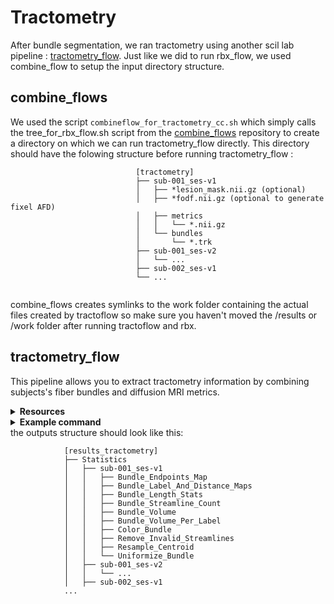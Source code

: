 # Tractometry 

After bundle segmentation, we ran tractometry using another scil lab pipeline : [tractometry_flow](https://github.com/scilus/tractometry_flow). Just like we did to run rbx_flow, we used combine_flow to setup the input directory structure. 

## combine_flows
We used the script `combineflow_for_tractometry_cc.sh` which simply calls the tree_for_rbx_flow.sh script from the [combine_flows](https://github.com/scilus/combine_flows) repository to create a directory on which we can run tractometry_flow directly. This directory should have the folowing structure before running tractometry_flow :

```
                            [tractometry]
                            ├── sub-001_ses-v1
                            │   ├── *lesion_mask.nii.gz (optional)
                            │   ├── *fodf.nii.gz (optional to generate fixel AFD)
                            │   ├── metrics
                            │   │   └── *.nii.gz
                            │   └── bundles
                            │       └── *.trk
                            ├── sub-001_ses-v2
                            │   └── ...
                            ├── sub-002_ses-v1
                            └── ...


```
combine_flows creates symlinks to the work folder containing the actual files created by tractoflow so make sure you haven't moved the /results or /work folder after running tractoflow and rbx.

## tractometry_flow

This pipeline allows you to extract tractometry information by combining
subjects's fiber bundles and diffusion MRI metrics.

<details><summary><b>Resources</b></summary>
  
- [GitHub repository](https://github.com/scilus/tractometry_flow)
- Should you use this pipeline for your research, **please cite the following**:

```
Cousineau, M., P-M. Jodoin, E. Garyfallidis, M-A. Cote, F.C. Morency, V. Rozanski, M. Grand'Maison, B.J. Bedell, and M. Descoteaux.
"A test-retest study on Parkinson's PPMI dataset yields statistically significant white matter fascicles."
NeuroImage: Clinical 16, 222-233 (2017) doi:10.1016/j.nicl.2017.07.020

Kurtzer GM, Sochat V, Bauer MW Singularity: Scientific containers for
mobility of compute. PLoS ONE 12(5): e0177459 (2017)
https://doi.org/10.1371/journal.pone.0177459

P. Di Tommaso, et al. Nextflow enables reproducible computational workflows.
Nature Biotechnology 35, 316–319 (2017) https://doi.org/10.1038/nbt.3820
```
</details>


<details><summary><b>Example command</b></summary>

```
nextflow run $my_main_nf \
    --input $my_input \
    -with-singularity $my_singularity_img -resume \
    --skip_projection_endpoints_metrics \
    --use_provided_centroids
```
</details>
the outputs structure should look like this:

```
            [results_tractometry]
            ├── Statistics
            │   ├── sub-001_ses-v1
            │   │   ├── Bundle_Endpoints_Map
            │   │   ├── Bundle_Label_And_Distance_Maps
            │   │   ├── Bundle_Length_Stats
            │   │   ├── Bundle_Streamline_Count
            │   │   ├── Bundle_Volume
            │   │   ├── Bundle_Volume_Per_Label
            │   │   ├── Color_Bundle
            │   │   ├── Remove_Invalid_Streamlines
            │   │   ├── Resample_Centroid
            │   │   └── Uniformize_Bundle  
            │   ├── sub-001_ses-v2
            │   │   └── ...
            │   ├── sub-002_ses-v1
            ...
```

